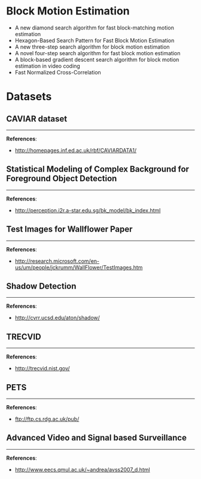 # Block Motion Estimation
- A new diamond search algorithm for fast block-matching motion estimation
- Hexagon-Based Search Pattern for Fast Block Motion Estimation
- A new three-step search algorithm for block motion estimation
- A novel four-step search algorithm for fast block motion estimation
- A block-based gradient descent search algorithm for block motion estimation in video coding
- Fast Normalized Cross-Correlation


# Datasets

## CAVIAR dataset
---
**References**:
- http://homepages.inf.ed.ac.uk/rbf/CAVIARDATA1/


## Statistical Modeling of Complex Background for Foreground Object Detection
---
**References**:
- http://perception.i2r.a-star.edu.sg/bk_model/bk_index.html


## Test Images for Wallflower Paper
---
**References**:
- http://research.microsoft.com/en-us/um/people/jckrumm/WallFlower/TestImages.htm


## Shadow Detection
---
**References**:
- http://cvrr.ucsd.edu/aton/shadow/


## TRECVID
---
**References**:
- http://trecvid.nist.gov/


## PETS
---
**References**:
- ftp://ftp.cs.rdg.ac.uk/pub/


## Advanced Video and Signal based Surveillance
---
**References**:
- http://www.eecs.qmul.ac.uk/~andrea/avss2007_d.html

